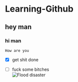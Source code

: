 # Learning-Github
## hey man
### hi man
``How are you``
- [x] get shit done
- [ ] fuck some bitches\
![Flood disaster](https://www.google.com/imgres?q=flood%20disaster&imgurl=https%3A%2F%2Ficdo.org%2Ffiles%2Ffloods.jpg&imgrefurl=https%3A%2F%2Ficdo.org%2Fabout-icdo%2Fdisasters%2Ffloods.html&docid=Qp4aR3pIMqwRPM&tbnid=JzWbIRxngmYjFM&vet=12ahUKEwiG377Ty52IAxXlVvEDHe3MCHcQM3oFCIUBEAA..i&w=852&h=480&hcb=2&ved=2ahUKEwiG377Ty52IAxXlVvEDHe3MCHcQM3oFCIUBEAA)

